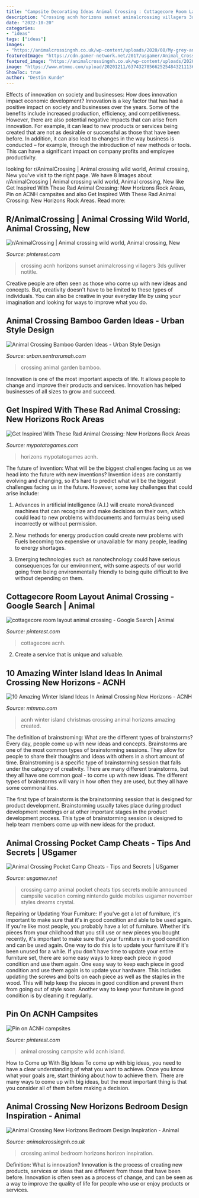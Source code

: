 ```yaml
---
title: "Campsite Decorating Ideas Animal Crossing : Cottagecore Room Layout Animal Crossing"
description: "Crossing acnh horizons sunset animalcrossing villagers 3ds gulliver notitle"
date: "2022-10-20"
categories:
- "ideas"
tags: ["ideas"]
images:
- "https://animalcrossingnh.co.uk/wp-content/uploads/2020/08/My-grey-and-white-star-bedroom-Animal-Crossing-New-Horizon4.jpeg"
featuredImage: "https://cdn.gamer-network.net/2017/usgamer/Animal_Crossing_Pocket_Camp_obje_en_SP_png_jpgcopy.jpg"
featured_image: "https://animalcrossingnh.co.uk/wp-content/uploads/2020/08/My-grey-and-white-star-bedroom-Animal-Crossing-New-Horizon4.jpeg"
image: "https://www.mtmmo.com/upload/20201211/6374327856625254843211136.png"
ShowToc: true
author: "Destin Kunde"
---
```



Effects of innovation on society and businesses: How does innovation impact economic development?
Innovation is a key factor that has had a positive impact on society and businesses over the years. Some of the benefits include increased production, efficiency, and competitiveness. However, there are also potential negative impacts that can arise from innovation. For example, it can lead to new products or services being created that are not as desirable or successful as those that have been before. In addition, it can also lead to changes in the way business is conducted – for example, through the introduction of new methods or tools. This can have a significant impact on company profits and employee productivity.

	

		
looking for r/AnimalCrossing | Animal crossing wild world, Animal crossing, New you've visit to the right page. We have 8 Images about r/AnimalCrossing | Animal crossing wild world, Animal crossing, New like Get Inspired With These Rad Animal Crossing: New Horizons Rock Areas, Pin on ACNH campsites and also Get Inspired With These Rad Animal Crossing: New Horizons Rock Areas. Read more:
		
    
## R/AnimalCrossing | Animal Crossing Wild World, Animal Crossing, New

<img loading=lazy src="https://i.pinimg.com/736x/7b/f6/46/7bf646eeff6cde62c09a59df8b549922.jpg" onerror="this.onerror=null;this.src='https://tse2.mm.bing.net/th?id=OIP.Ikkz7-1jw5RQoUc-rs5AtQHaEK&amp;pid=15.1';" alt="r/AnimalCrossing | Animal crossing wild world, Animal crossing, New">

_Source: pinterest.com_

>crossing acnh horizons sunset animalcrossing villagers 3ds gulliver notitle. 

	

Creative people are often seen as those who come up with new ideas and concepts. But, creativity doesn't have to be limited to these types of individuals. You can also be creative in your everyday life by using your imagination and looking for ways to improve what you do.

    
## Animal Crossing Bamboo Garden Ideas - Urban Style Design

<img loading=lazy src="https://lh6.googleusercontent.com/proxy/eT3Rklls967WFYY6gmS3ZbgdFW0GkyedUxgZGSj0Z03jG7IC6eFAsZA_f4IBBa768ytzZTBa-Hvqr2Tms4R1rCYAHAHvZlxfnOJEXAjUZWINTmgJ9rOCkszvXq_LAK5B=w1200-h630-p-k-no-nu" onerror="this.onerror=null;this.src='https://tse2.mm.bing.net/th?id=OIP.l3V-Kf9vBLhgg5zRe7DVSAAAAA&amp;pid=15.1';" alt="Animal Crossing Bamboo Garden Ideas - Urban Style Design">

_Source: urban.sentrarumah.com_

>crossing animal garden bamboo. 

	

Innovation is one of the most important aspects of life. It allows people to change and improve their products and services. Innovation has helped businesses of all sizes to grow and succeed.

    
## Get Inspired With These Rad Animal Crossing: New Horizons Rock Areas

<img loading=lazy src="https://mypotatogames.com/wp-content/uploads/2020/09/animal_crossing_new_horizons_rock_area_design-1.jpg" onerror="this.onerror=null;this.src='https://tse2.mm.bing.net/th?id=OIP.9ewiyYISixwkSGRDt_gkUgHaEK&amp;pid=15.1';" alt="Get Inspired With These Rad Animal Crossing: New Horizons Rock Areas">

_Source: mypotatogames.com_

>horizons mypotatogames acnh. 

	

The future of invention: What will be the biggest challenges facing us as we head into the future with new inventions?
Invention ideas are constantly evolving and changing, so it's hard to predict what will be the biggest challenges facing us in the future. However, some key challenges that could arise include:
1. Advances in artificial intelligence (A.I.) will create moreAdvanced machines that can recognize and make decisions on their own, which could lead to new problems withdocuments and formulas being used incorrectly or without permission.

2. New methods for energy production could create new problems with Fuels becoming too expensive or unavailable for many people, leading to energy shortages.

3. Emerging technologies such as nanotechnology could have serious consequences for our environment, with some aspects of our world going from being environmentally friendly to being quite difficult to live without depending on them.

    
## Cottagecore Room Layout Animal Crossing - Google Search | Animal

<img loading=lazy src="https://i.pinimg.com/736x/d7/79/30/d77930f923d3f5bb6fc43bfd653ffb22.jpg" onerror="this.onerror=null;this.src='https://tse3.mm.bing.net/th?id=OIP.tw9OE5phMb71dO-_MCAzgwHaEK&amp;pid=15.1';" alt="cottagecore room layout animal crossing - Google Search | Animal">

_Source: pinterest.com_

>cottagecore acnh. 

	

2. Create a service that is unique and valuable.

    
## 10 Amazing Winter Island Ideas In Animal Crossing New Horizons - ACNH

<img loading=lazy src="https://www.mtmmo.com/upload/20201211/6374327856625254843211136.png" onerror="this.onerror=null;this.src='https://tse1.mm.bing.net/th?id=OIP.cYLykMr3rWmNl5lR3rVyAgHaEZ&amp;pid=15.1';" alt="10 Amazing Winter Island Ideas In Animal Crossing New Horizons - ACNH">

_Source: mtmmo.com_

>acnh winter island christmas crossing animal horizons amazing created. 

	

The definition of brainstroming: What are the different types of brainstorms?
Every day, people come up with new ideas and concepts. Brainstorms are one of the most common types of brainstorming sessions. They allow for people to share their thoughts and ideas with others in a short amount of time. Brainstroming is a specific type of brainstorming session that falls under the category of creativity. 
There are many different brainstorms, but they all have one common goal - to come up with new ideas. The different types of brainstorms will vary in how often they are used, but they all have some commonalities. 

The first type of brainstorm is the brainstorming session that is designed for product development. Brainstorming usually takes place during product development meetings or at other important stages in the product development process. This type of brainstorming session is designed to help team members come up with new ideas for the product.

    
## Animal Crossing Pocket Camp Cheats - Tips And Secrets | USgamer

<img loading=lazy src="https://cdn.gamer-network.net/2017/usgamer/Animal_Crossing_Pocket_Camp_obje_en_SP_png_jpgcopy.jpg" onerror="this.onerror=null;this.src='https://tse3.mm.bing.net/th?id=OIP.30Cs5YXgOp9mTRzQl7sBhQHaPK&amp;pid=15.1';" alt="Animal Crossing Pocket Camp Cheats - Tips and Secrets | USgamer">

_Source: usgamer.net_

>crossing camp animal pocket cheats tips secrets mobile announced campsite vacation coming nintendo guide mobiles usgamer november styles dreams crystal. 

	

Repairing or Updating Your Furniture: If you've got a lot of furniture, it's important to make sure that it's in good condition and able to be used again.
If you're like most people, you probably have a lot of furniture. Whether it's pieces from your childhood that you still use or new pieces you bought recently, it's important to make sure that your furniture is in good condition and can be used again. One way to do this is to update your furniture if it's been unused for a while. If you don't have time to update your entire furniture set, there are some easy ways to keep each piece in good condition and use them again. 
One easy way to keep each piece in good condition and use them again is to update your hardware. This includes updating the screws and bolts on each piece as well as the staples in the wood. This will help keep the pieces in good condition and prevent them from going out of style soon. Another way to keep your furniture in good condition is by cleaning it regularly.

    
## Pin On ACNH Campsites

<img loading=lazy src="https://i.pinimg.com/736x/13/53/67/135367aae6feba37c565c387040b029e.jpg" onerror="this.onerror=null;this.src='https://tse3.mm.bing.net/th?id=OIP.EV5kaw0p7PSBdod5Cp1EbgHaEK&amp;pid=15.1';" alt="Pin on ACNH campsites">

_Source: pinterest.com_

>animal crossing campsite wild acnh island. 

	

How to Come up With Big Ideas
To come up with big ideas, you need to have a clear understanding of what you want to achieve. Once you know what your goals are, start thinking about how to achieve them. There are many ways to come up with big ideas, but the most important thing is that you consider all of them before making a decision.

    
## Animal Crossing New Horizons Bedroom Design Inspiration - Animal

<img loading=lazy src="https://animalcrossingnh.co.uk/wp-content/uploads/2020/08/My-grey-and-white-star-bedroom-Animal-Crossing-New-Horizon4.jpeg" onerror="this.onerror=null;this.src='https://tse3.mm.bing.net/th?id=OIP.nftOU9T7OH9imgRE0Qty6gHaDy&amp;pid=15.1';" alt="Animal Crossing New Horizons Bedroom Design Inspiration - Animal">

_Source: animalcrossingnh.co.uk_

>crossing animal bedroom horizons horizon inspiration. 

	

Definition: What is innovation?
Innovation is the process of creating new products, services or ideas that are different from those that have been before. Innovation is often seen as a process of change, and can be seen as a way to improve the quality of life for people who use or enjoy products or services.

